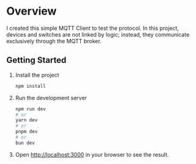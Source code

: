 # Overview

I created this simple MQTT Client to test the protocol. In this project, devices and switches are not linked by logic; instead, they communicate exclusively through the MQTT broker.

## Getting Started

1. Install the project

    ```bash
    npm install
    ```

2. Run the development server

    ```bash
    npm run dev
    # or
    yarn dev
    # or
    pnpm dev
    # or
    bun dev
    ```

3. Open [http://localhost:3000](http://localhost:3000) in your browser to see the result.
